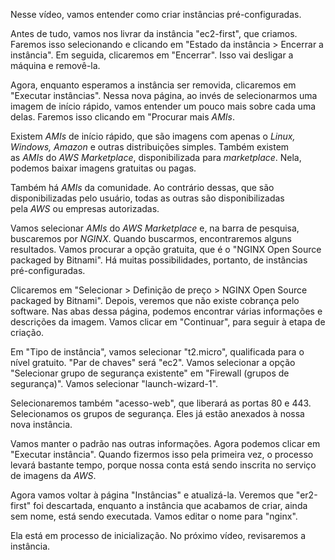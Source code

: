 Nesse vídeo, vamos entender como criar instâncias pré-configuradas.

Antes de tudo, vamos nos livrar da instância "ec2-first", que criamos. Faremos isso selecionando e clicando em "Estado da instância > Encerrar a instância". Em seguida, clicaremos em "Encerrar". Isso vai desligar a máquina e removê-la.

Agora, enquanto esperamos a instância ser removida, clicaremos em "Executar instâncias". Nessa nova página, ao invés de selecionarmos uma imagem de início rápido, vamos entender um pouco mais sobre cada uma delas. Faremos isso clicando em "Procurar mais _AMIs_.

Existem _AMIs_ de início rápido, que são imagens com apenas o _Linux, Windows, Amazon_ e outras distribuições simples. Também existem as _AMIs_ do _AWS Marketplace_, disponibilizada para _marketplace_. Nela, podemos baixar imagens gratuitas ou pagas.

Também há _AMIs_ da comunidade. Ao contrário dessas, que são disponibilizadas pelo usuário, todas as outras são disponibilizadas pela _AWS_ ou empresas autorizadas.

Vamos selecionar _AMIs_ do _AWS Marketplace_ e, na barra de pesquisa, buscaremos por _NGINX_. Quando buscarmos, encontraremos alguns resultados. Vamos procurar a opção gratuita, que é o "NGINX Open Source packaged by Bitnami". Há muitas possibilidades, portanto, de instâncias pré-configuradas.

Clicaremos em "Selecionar > Definição de preço > NGINX Open Source packaged by Bitnami". Depois, veremos que não existe cobrança pelo software. Nas abas dessa página, podemos encontrar várias informações e descrições da imagem. Vamos clicar em "Continuar", para seguir à etapa de criação.

Em "Tipo de instância", vamos selecionar "t2.micro", qualificada para o nível gratuito. "Par de chaves" será "ec2". Vamos selecionar a opção "Selecionar grupo de segurança existente" em "Firewall (grupos de segurança)". Vamos selecionar "launch-wizard-1".

Selecionaremos também "acesso-web", que liberará as portas 80 e 443. Selecionamos os grupos de segurança. Eles já estão anexados à nossa nova instância.

Vamos manter o padrão nas outras informações. Agora podemos clicar em "Executar instância". Quando fizermos isso pela primeira vez, o processo levará bastante tempo, porque nossa conta está sendo inscrita no serviço de imagens da _AWS_.

Agora vamos voltar à página "Instâncias" e atualizá-la. Veremos que "er2-first" foi descartada, enquanto a instância que acabamos de criar, ainda sem nome, está sendo executada. Vamos editar o nome para "nginx".

Ela está em processo de inicialização. No próximo vídeo, revisaremos a instância.